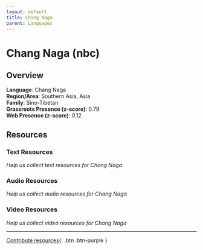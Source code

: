 ```yaml
---
layout: default
title: Chang Naga
parent: Languages
---
```


# Chang Naga (nbc)

## Overview

**Language**: Chang Naga  
**Region/Area**: Southern Asia, Asia  
**Family**: Sino-Tibetan  
**Grassroots Presence (z-score)**: 0.79  
**Web Presence (z-score)**: 0.12  

## Resources

### Text Resources
*Help us collect text resources for Chang Naga*

### Audio Resources
*Help us collect audio resources for Chang Naga*

### Video Resources
*Help us collect video resources for Chang Naga*

---

[Contribute resources](https://forms.office.com/e/1SfLJx3u1r){: .btn .btn-purple }
